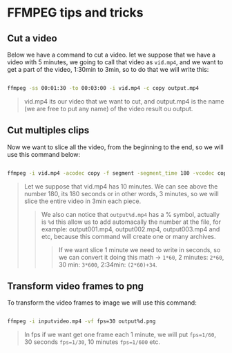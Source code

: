 
# FFMPEG tips and tricks

## Cut a video 

Below we have a command to cut a video. let we suppose that we have a video with 5 minutes,
we going to call that video as `vid.mp4`, and we want to get a part of the video, 1:30min to 3min, so to do that we will write this:

```bash

ffmpeg -ss 00:01:30 -to 00:03:00 -i vid.mp4 -c copy output.mp4

```

> vid.mp4 its our video that we want to cut, and output.mp4 is the name (we are free to put any name) of the video result ou output.

## Cut multiples clips

Now we want to slice all the video, from the beginning to the end, so we will use this command below:

```bash

ffmpeg -i vid.mp4 -acodec copy -f segment -segment_time 180 -vcodec copy -reset_timestamps 1 -map 0 output%d.mp4

```

> Let we suppose that vid.mp4 has 10 minutes. We can see above the number 180, its 180 seconds or in other words, 3 minutes, so we will slice the entire video in 3min each piece.
>> We also can notice that `output%d.mp4` has a % symbol, actually is `%d` this allow us to add automacally the number at the file, for example: output001.mp4, output002.mp4, output003.mp4 and etc, because this command will create one or many archives.
>>> If we want slice 1 minute we need to write in seconds, so we can convert it doing this math -> `1*60`, 2 minutes: `2*60`, 30 min: `3*600`, 2:34min: `(2*60)+34`. 

## Transform video frames to png

To transform the video frames to image we will use this command:

```bash

ffmpeg -i inputvideo.mp4 -vf fps=30 output%d.png

```

> In fps if we want get one frame each 1 minute, we will put `fps=1/60`, 30 seconds `fps=1/30`, 10 minutes ` fps=1/600 ` etc.

